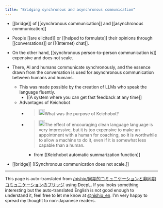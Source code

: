 ```yaml
---
title: "Bridging synchronous and asynchronous communication"
---
```



- [[bridge]] of [[synchronous communication]] and [[asynchronous communication]]
- People [[are elicited]] or [[helped to formulate]] their opinions through [[conversations]] or [[(Internet) chat]].
- On the other hand, [[synchronous person-to-person communication is]] expensive and does not scale.
- There, AI and humans communicate synchronously, and the essence drawn from the conversation is used for asynchronous communication between humans and humans.
    - This was made possible by the creation of LLMs who speak the language fluently.
        - [[A system where you can get fast feedback at any time]]
    - Advantages of Keichobot
        - > <img src='https://scrapbox.io/api/pages/nishio/kei/icon' alt='/nishio/kei.icon' height="19.5"/>What was the purpose of Keichobot?
        - > <img src='https://scrapbox.io/api/pages/nishio/human/icon' alt='/nishio/human.icon' height="19.5"/>The effect of encouraging clean language language is very impressive, but it is too expensive to make an appointment with a human for coaching, so it is worthwhile to allow a machine to do it, even if it is somewhat less capable than a human.
            - from  [[Keichobot automatic summarization function]]

- [[bridge]]
[[Synchronous communication does not scale.]]

---
This page is auto-translated from [/nishio/同期的コミュニケーションと非同期コミュニケーションのブリッジ](https://scrapbox.io/nishio/同期的コミュニケーションと非同期コミュニケーションのブリッジ) using DeepL. If you looks something interesting but the auto-translated English is not good enough to understand it, feel free to let me know at [@nishio_en](https://twitter.com/nishio_en). I'm very happy to spread my thought to non-Japanese readers.